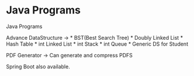 # Java Programs
 Java Programs

 Advance DataStructure -> 
    * BST(Best Search Tree)
    * Doubly Linked List
    * Hash Table
    * int Linked List
    * int Stack
    * int Queue
    * Generic DS for Student

PDF Generator ->
    Can generate and compress PDFS

Spring Boot also available.